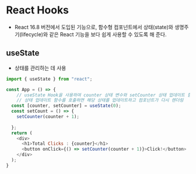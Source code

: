 # React Hooks

- React 16.8 버전에서 도입된 기능으로, 함수형 컴포넌트에서 상태(state)와 생명주기(lifecycle)와 같은 React 기능을 보다 쉽게 사용할 수 있도록 해 준다.

## useState

- 상태를 관리하는 데 사용

```js
import { useState } from "react";

const App = () => {
    // useState Hook을 사용하여 counter 상태 변수와 setCounter 상태 업데이트 함수를 생성
    // 상태 업데이트 함수를 호출하면 해당 상태를 업데이트하고 컴포넌트가 다시 렌더링
  const [counter, setCounter] = useState(0);
  const setCount = () => {
    setCounter(counter + 1);
    
  };
  return (
    <div>
      <h1>Total Clicks : {counter}</h1>
      <button onClick={() => setCounter(counter + 1)}>Click!</button>
    </div>
  );
}
```